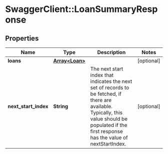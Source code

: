 # SwaggerClient::LoanSummaryResponse

## Properties
Name | Type | Description | Notes
------------ | ------------- | ------------- | -------------
**loans** | [**Array&lt;Loan&gt;**](Loan.md) |  | [optional] 
**next_start_index** | **String** | The next start index that indicates the next set of records to be fetched, if there are available. Typically, this value should be populated if the first response has the value of nextStartIndex. | [optional] 

